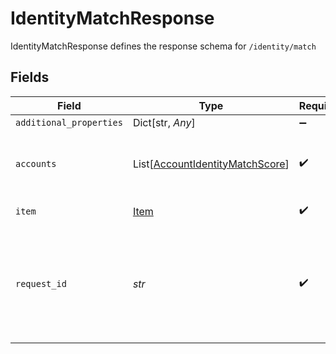 # IdentityMatchResponse

IdentityMatchResponse defines the response schema for `/identity/match`


## Fields

| Field                                                                                                                                       | Type                                                                                                                                        | Required                                                                                                                                    | Description                                                                                                                                 |
| ------------------------------------------------------------------------------------------------------------------------------------------- | ------------------------------------------------------------------------------------------------------------------------------------------- | ------------------------------------------------------------------------------------------------------------------------------------------- | ------------------------------------------------------------------------------------------------------------------------------------------- |
| `additional_properties`                                                                                                                     | Dict[str, *Any*]                                                                                                                            | :heavy_minus_sign:                                                                                                                          | N/A                                                                                                                                         |
| `accounts`                                                                                                                                  | List[[AccountIdentityMatchScore](../../models/shared/accountidentitymatchscore.md)]                                                         | :heavy_check_mark:                                                                                                                          | The accounts for which Identity match has been requested                                                                                    |
| `item`                                                                                                                                      | [Item](../../models/shared/item.md)                                                                                                         | :heavy_check_mark:                                                                                                                          | Metadata about the Item.                                                                                                                    |
| `request_id`                                                                                                                                | *str*                                                                                                                                       | :heavy_check_mark:                                                                                                                          | A unique identifier for the request, which can be used for troubleshooting. This identifier, like all Plaid identifiers, is case sensitive. |